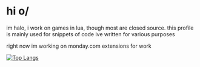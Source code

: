 # hi o/
im halo, i work on games in lua, though most are closed source.
this profile is mainly used for snippets of code ive written for various purposes

right now im working on monday.com extensions for work

[![Top Langs](https://github-language-stats-livid.vercel.app/api/top-langs/?username=xXHaloEpicXx&layout=donut)](https://github.com/anuraghazra/github-readme-stats)
